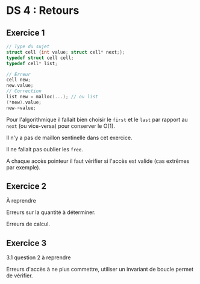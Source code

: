 # DS 4 : Retours

## Exercice 1

```c
// Type du sujet
struct cell {int value; struct cell* next;};
typedef struct cell cell;
typedef cell* list;

// Erreur
cell new;
new.value;
// Correction
list new = malloc(...); // ou list
(*new).value;
new->value;
```

Pour l'algorithmique il fallait bien choisir le `first` et le `last` par rapport au `next` (ou vice-versa) pour conserver le O(1).

Il n'y a pas de maillon sentinelle dans cet exercice.

Il ne fallait pas oublier les `free`.

A chaque accès pointeur il faut vérifier si l'accès est valide (cas extrêmes par exemple).

## Exercice 2

À reprendre

Erreurs sur la quantité à déterminer.

Erreurs de calcul.

## Exercice 3

3.1 question 2 à reprendre

Erreurs d'accès à ne plus commettre, utiliser un invariant de boucle permet de vérifier.


